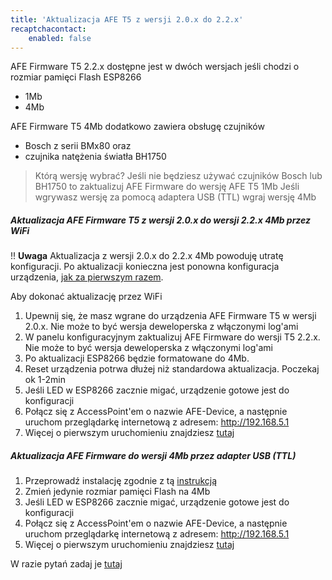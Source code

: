 ```yaml
---
title: 'Aktualizacja AFE T5 z wersji 2.0.x do 2.2.x'
recaptchacontact:
    enabled: false
---
```


AFE Firmware T5 2.2.x dostępne jest w dwóch wersjach jeśli chodzi o rozmiar pamięci Flash ESP8266
* 1Mb
* 4Mb

AFE Firmware T5 4Mb dodatkowo zawiera obsługę czujników
* Bosch z serii BMx80 oraz
* czujnika natężenia światła BH1750

> Którą wersję wybrać? Jeśli nie będziesz używać czujników Bosch lub BH1750 to zaktualizuj AFE Firmware do wersję AFE T5 1Mb
Jeśli wgrywasz wersję za pomocą adaptera USB (TTL) wgraj wersję 4Mb

##### Aktualizacja AFE Firmware T5 z wersji 2.0.x do wersji 2.2.x 4Mb przez WiFi

!! **Uwaga** Aktualizacja z wersji 2.0.x do 2.2.x 4Mb powoduję utratę konfiguracji. Po aktualizacji konieczna jest ponowna konfiguracja urządzenia, [jak za pierwszym razem](https://afe.smartnydom.pl/pl/instalacja/instalacja-zanim-zainstalujesz-firmware/pierwsze-uruchomienie).

Aby dokonać aktualizację przez WiFi
1. Upewnij się, że masz wgrane do urządzenia AFE Firmware T5 w wersji 2.0.x. Nie może to być wersja deweloperska z włączonymi log'ami
2. W panelu konfiguracyjnym zaktualizuj AFE Firmware do wersji T5 2.2.x. Nie może to być wersja deweloperska z włączonymi log'ami
3. Po aktualizacji ESP8266 będzie formatowane do 4Mb. 
4. Reset urządzenia potrwa dłużej niż standardowa aktualizacja. Poczekaj ok 1-2min
5. Jeśli LED w ESP8266 zacznie migać, urządzenie gotowe jest do konfiguracji
6. Połącz się z AccessPoint'em o nazwie AFE-Device, a następnie uruchom przeglądarkę internetową z adresem: http://192.168.5.1
7. Więcej o pierwszym uruchomieniu znajdziesz [tutaj](/instalacja/instalacja-zanim-zainstalujesz-firmware/pierwsze-uruchomienie)

##### Aktualizacja AFE Firmware do wersji 4Mb przez adapter USB (TTL)

1. Przeprowadź instalację zgodnie z tą [instrukcją](/instalacja/instalacja-zanim-zainstalujesz-firmware/instalacja)
2. Zmień jedynie rozmiar pamięci Flash na 4Mb
3. Jeśli LED w ESP8266 zacznie migać, urządzenie gotowe jest do konfiguracji
4. Połącz się z AccessPoint'em o nazwie AFE-Device, a następnie uruchom przeglądarkę internetową z adresem: http://192.168.5.1
5. Więcej o pierwszym uruchomieniu znajdziesz [tutaj](/instalacja/instalacja-zanim-zainstalujesz-firmware/pierwsze-uruchomienie)
 


W razie pytań zadaj je [tutaj](https://www.smartnydom.pl/forum/firmware-do-przelacznika-sonoff/)


